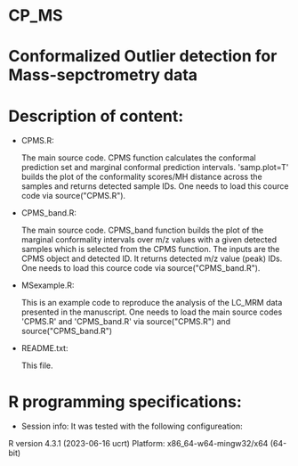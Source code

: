 # CP_MS
# Conformalized Outlier detection for Mass-sepctrometry data

# Description of content:
* CPMS.R:
  
  The main source code.
  CPMS function calculates the conformal prediction set and marginal conformal prediction intervals.
  'samp.plot=T' builds the plot of the conformality scores/MH distance across the samples and returns detected sample IDs.
  One needs to load this cource code via source("CPMS.R").

* CPMS_band.R:
  
  The main source code.
  CPMS_band function builds the plot of the marginal conformality intervals over m/z values with a given detected samples which is selected from the CPMS function.
  The inputs are the CPMS object and detected ID.
  It returns detected m/z value (peak) IDs.
  One needs to load this cource code via source("CPMS_band.R").

* MSexample.R:
  
  This is an example code to reproduce the analysis of the LC_MRM data presented in the manuscript.
  One needs to load the main source codes 'CPMS.R' and 'CPMS_band.R' via source("CPMS.R") and source("CPMS_band.R")

* README.txt:
  
  This file.

# R programming specifications:

* Session info:
It was tested with the following configureation:

R version 4.3.1 (2023-06-16 ucrt)
Platform: x86_64-w64-mingw32/x64 (64-bit)
